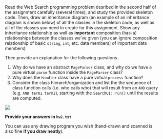 Read the Web Search programming problem desribed in the second half of the assignment carefully (several times), and study the provided skeleton code.  Then, draw an inheritance diagram (an example of an inheritance diagram is shown below) of all the classes in the skeleton code, as well as all of the classes you need to create for this assignment. Show any inheritance relationship as well as **important** composition (has-a) relationships between the classes we've given (you can ignore composition relationship of basic `string`, `int`, etc. data members) of important data members)

Then provide an explanation for the following questions.  

1. Why do we have an abstract `PageParser` class, and why do we have a pure virtual `parse` function inside the `PageParser` class?
2. Why does the `Handler` class have a pure virtual `process` function? 
3. Consider the class hierarch/organization and list the the  sequence of class function calls (i.e. who calls who) that will result from an `AND` query (e.g. `AND term1 term2`), starting with the `SearchUI::run()` until the results are computed. 


<img src="{{site.baseurl}}/homework/img/classhierarchy.png">

**Provide your answers in `hw2.txt`**

You can use any drawing program you wish (hand-drawn and scanned is also fine **if you draw neatly**).  